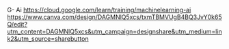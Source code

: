 G- Ai
https://cloud.google.com/learn/training/machinelearning-ai
https://www.canva.com/design/DAGMNlQ5xcs/txmTBMVUgB4BQ3JvY0k65Q/edit?utm_content=DAGMNlQ5xcs&utm_campaign=designshare&utm_medium=link2&utm_source=sharebutton

